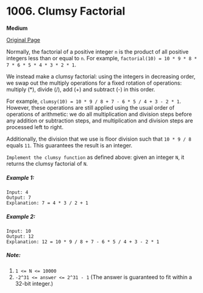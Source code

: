 # 1006. Clumsy Factorial

**Medium**

[Original Page](https://leetcode.com/problems/clumsy-factorial/)

Normally, the factorial of a positive integer `n` is the product of all positive integers less than or equal to `n`. For example, `factorial(10) = 10 * 9 * 8 * 7 * 6 * 5 * 4 * 3 * 2 * 1`.

We instead make a clumsy factorial: using the integers in decreasing order, we swap out the multiply operations for a fixed rotation of operations: multiply (*), divide (/), add (+) and subtract (-) in this order.

For example, `clumsy(10) = 10 * 9 / 8 + 7 - 6 * 5 / 4 + 3 - 2 * 1`.  However, these operations are still applied using the usual order of operations of arithmetic: we do all multiplication and division steps before any addition or subtraction steps, and multiplication and division steps are processed left to right.

Additionally, the division that we use is floor division such that `10 * 9 / 8` equals `11`. This guarantees the result is an integer.

`Implement the clumsy function` as defined above: given an integer `N`, it returns the clumsy factorial of `N`.

##### Example 1:
```
Input: 4
Output: 7
Explanation: 7 = 4 * 3 / 2 + 1
```

##### Example 2: 
```
Input: 10
Output: 12
Explanation: 12 = 10 * 9 / 8 + 7 - 6 * 5 / 4 + 3 - 2 * 1
```

##### Note:
1. `1 <= N <= 10000`
2. `-2^31 <= answer <= 2^31 - 1` (The answer is guaranteed to fit within a 32-bit integer.)
